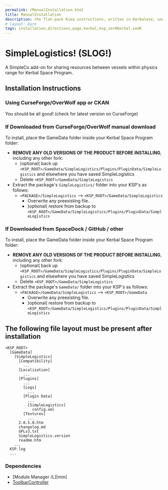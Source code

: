 ```yaml
---
permalink: /ManualInstallation.html
title: ManualInstallation
description: the flat-pack Kiea instructions, written in Kerbalese, unusally present
# layout: bare
tags: installation,directions,page,kerbal,ksp,zer0Kerbal,zedK
---
```


<!-- ManualInstallation.md v1.1.1.0
SimpleLogistics! (SLOG!)
created: 01 Oct 2019
updated: 27 Mar 2022 -->

<!-- based upon work by Lisias -->

# SimpleLogistics! (SLOG!)

A SimpleCo add-on for sharing resources between vessels within physics range for Kerbal Space Program.

## Installation Instructions

### Using CurseForge/OverWolf app or CKAN

You should be all good! (check for latest version on CurseForge)

### If Downloaded from CurseForge/OverWolf manual download

To install, place the GameData folder inside your Kerbal Space Program folder:

* **REMOVE ANY OLD VERSIONS OF THE PRODUCT BEFORE INSTALLING**, including any other fork:
  * )optional( back up `<KSP_ROOT>/GameData/SimpleLogistics/Plugins/PluginData/SimpleLogistics` and elsewhere you have saved SimpleLogistics
  * Delete `<KSP_ROOT>/GameData/SimpleLogistics`
* Extract the package's `SimpleLogistics/` folder into your KSP's as follows:
  * `<PACKAGE>/SimpleLogistics` --> `<KSP_ROOT>/GameData/SimpleLogistics`
    * Overwrite any preexisting file.
    * )optional( restore from backup to `<KSP_ROOT>/GameData/SimpleLogistics/Plugins/PluginData/SimpleLogistics`

### If Downloaded from SpaceDock / GitHub / other

To install, place the GameData folder inside your Kerbal Space Program folder:

* **REMOVE ANY OLD VERSIONS OF THE PRODUCT BEFORE INSTALLING**, including any other fork:
  * )optional( back up `<KSP_ROOT>/GameData/SimpleLogistics/Plugins/PluginData/SimpleLogistics` and elsewhere you have saved SimpleLogistics
  * Delete `<KSP_ROOT>/GameData/SimpleLogistics`
* Extract the package's `GameData/` folder into your KSP's as follows:
  * `<PACKAGE>/GameData/SimpleLogistics` --> `<KSP_ROOT>/GameData`
    * Overwrite any preexisting file.
    * )optional( restore from backup to `<KSP_ROOT>/GameData/SimpleLogistics/Plugins/PluginData/SimpleLogistics`

## The following file layout must be present after installation

```
<KSP_ROOT>
  [GameData]
    [SimpleLogistics]
      [Compatibility]
        ...
      [Localization]
        ...
      [Plugins]
        ...
        [Logs]
          ...
        [Plugin Data]
          ...
          [SimpleLogistics]
            config.xml
        [Textures]
          ...
      2.0.5.0.htm
      changelog.md
      GPLv3.txt
      SimpleLogistics.version
      readme.htm
    ...
  KSP.log
  ...
```

### Dependencies

* [Module Manager /L][mm]
* [ToolbarController][thread:tbc]

[thread:mm]:  https://github.com/net-lisias-ksp/ModuleManager "Module Manager"
[thread:tbc]: https://forum.kerbalspaceprogram.com/index.php?/topic/169509-* "ToolbarController"
